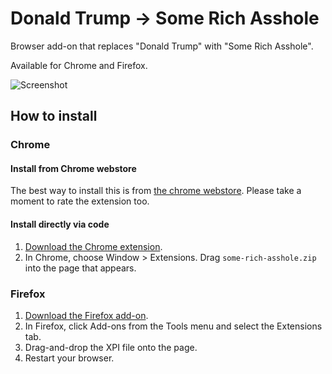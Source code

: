 Donald Trump -> Some Rich Asshole
=============

Browser add-on that replaces "Donald Trump" with "Some Rich Asshole".

Available for Chrome and Firefox.

![Screenshot](http://somerichasshole.com/screenshots/good-morning-trump.jpg)

## How to install

### Chrome

#### Install from Chrome webstore
The best way to install this is from [the chrome webstore](https://chrome.google.com/webstore/detail/some-rich-asshole/hgcjjgnlnheojgpdiafpdnjjpbkedgfh). Please take a moment to rate the extension too.

#### Install directly via code
 1. [Download the Chrome extension](http://SomeRichAsshole.com/download/some-rich-asshole-chrome.zip).
 1. In Chrome, choose Window > Extensions.  Drag `some-rich-asshole.zip` into the page that appears.

### Firefox

 1. [Download the Firefox add-on](http://SomeRichAsshole.com/download/some-rich-asshole-firefox.xpi).
 1. In Firefox, click Add-ons from the Tools menu and select the Extensions tab.
 1. Drag-and-drop the XPI file onto the page.
 1. Restart your browser.
